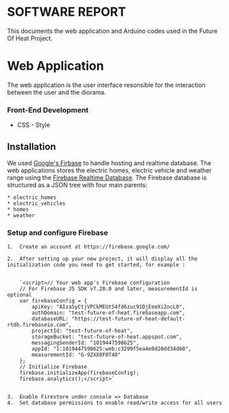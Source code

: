 # SOFTWARE REPORT

This documents the web application and Arduino codes used in the Future Of Heat Project.

# Web Application

The web application is the user interface resonsible for the interaction between the user and the diorama.

### Front-End Development

* CSS - Style

## Installation

 We used [Google's Firbase](https://firebase.google.com) to handle hosting and realtime database. The web applications stores the electric homes, electric vehicle and weather range
using the [Firebase Realtime Database](https://firebase.google.com/products/realtime-database). The Firebase database is structured as a JSON tree with four main parents:

    * electric_homes
    * electric_vehicles
    * homes
    * weather


### Setup and configure Firebase
    1.  Create an account at https://firebase.google.com/

    2.  After setting up your new project, it will display all the initialization code you need to get started, for example :

        
        `<script>// Your web app's Firebase configuration
        // For Firebase JS SDK v7.20.0 and later, measurementId is optional
        var firebaseConfig = {
            apiKey: "AIzaSyCtjVPCkMEUtS4fd6zuc91DjEeeXi2ncL0",
            authDomain: "test-future-of-heat.firebaseapp.com",
            databaseURL: "https://test-future-of-heat-default-rtdb.firebaseio.com",
            projectId: "test-future-of-heat",
            storageBucket: "test-future-of-heat.appspot.com",
            messagingSenderId: "1019447598625",
            appId: "1:1019447598625:web:c3299f5ea4e0d20dd34d60",
            measurementId: "G-9ZXX8F0T40"
        };
        // Initialize Firebase
        firebase.initializeApp(firebaseConfig);
        firebase.analytics();</script>`


    3.  Enable Firestore under console => Database
    4.  Set database permissions to enable read/write access for all users

